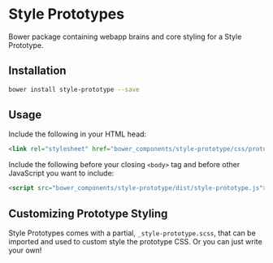 # Style Prototypes

Bower package containing webapp brains and core styling for a Style Prototype.

## Installation

```bash
bower install style-prototype --save
```

## Usage

Include the following in your HTML head:

```html
<link rel="stylesheet" href="bower_components/style-prototype/css/prototype.css">
```

Include the following before your closing `<body>` tag and before other JavaScript you want to include:

```html
<script src="bower_components/style-prototype/dist/style-prototype.js"></script>
```

## Customizing Prototype Styling

Style Prototypes comes with a partial, `_style-prototype.scss`, that can be imported and used to custom style the prototype CSS. Or you can just write your own!
